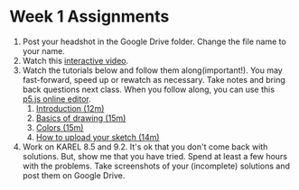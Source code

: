 # Week 1 Assignments

1. Post your headshot in the Google Drive folder. Change the file name to your name.
1. Watch this [interactive video](http://hello.p5js.org).
1. Watch the tutorials below and follow them along(important!). You may fast-forward, speed up or rewatch as necessary. Take notes and bring back questions next class. When you follow along, you can use this [p5.js online editor](http://alpha.editor.p5js.org).
    1. [Introduction (12m)](https://www.youtube.com/watch?v=8j0UDiN7my4&index=1&list=PLRqwX-V7Uu6Zy51Q-x9tMWIv9cueOFTFA)
    1. [Basics of drawing (15m)](https://www.youtube.com/watch?v=D1ELEeIs0j8&list=PLRqwX-V7Uu6Zy51Q-x9tMWIv9cueOFTFA&index=2)
    1. [Colors (15m)](https://www.youtube.com/watch?v=9mucjcrhFcM&list=PLRqwX-V7Uu6Zy51Q-x9tMWIv9cueOFTFA&index=3)
    1. [How to upload your sketch (14m)](https://www.youtube.com/watch?v=lbKMZa-CZ_Y&list=PLRqwX-V7Uu6Zy51Q-x9tMWIv9cueOFTFA&index=4)
1. Work on KAREL 8.5 and 9.2. It's ok that you don't come back with solutions. But, show me that you have tried. Spend at least a few hours with the problems. Take screenshots of your (incomplete) solutions and post them on Google Drive.

